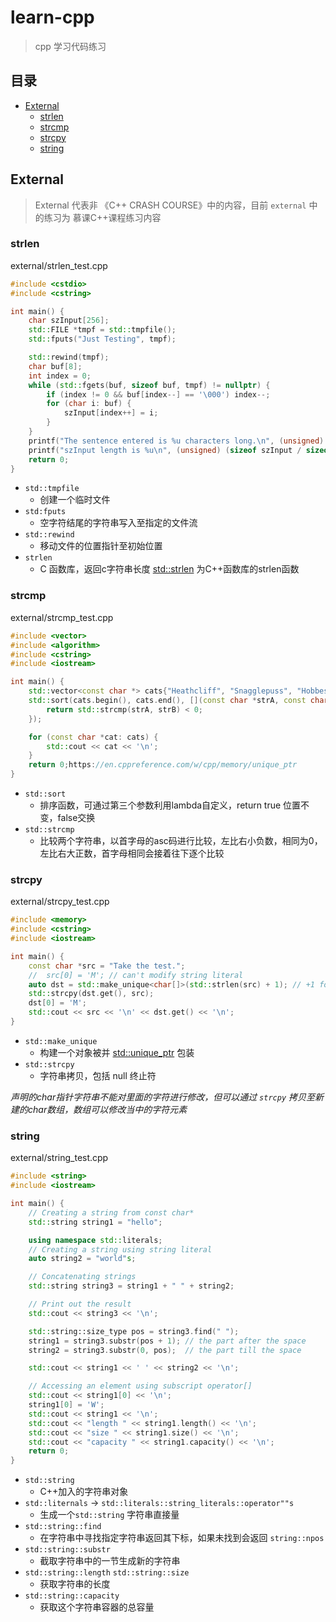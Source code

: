 # learn-cpp

> cpp 学习代码练习

## 目录

* [External](#external)
  * [strlen](#strlen)
  * [strcmp](#strcmp)
  * [strcpy](#strcpy)
  * [string](#string)

## External

> External 代表非 《C++ CRASH COURSE》中的内容，目前 ``external`` 中的练习为 慕课C++课程练习内容

### strlen

external/strlen_test.cpp

```c++
#include <cstdio>
#include <cstring>

int main() {
    char szInput[256];
    std::FILE *tmpf = std::tmpfile();
    std::fputs("Just Testing", tmpf);

    std::rewind(tmpf);
    char buf[8];
    int index = 0;
    while (std::fgets(buf, sizeof buf, tmpf) != nullptr) {
        if (index != 0 && buf[index--] == '\000') index--;
        for (char i: buf) {
            szInput[index++] = i;
        }
    }
    printf("The sentence entered is %u characters long.\n", (unsigned) strlen(szInput));
    printf("szInput length is %u\n", (unsigned) (sizeof szInput / sizeof szInput[0]));
    return 0;
}
```

* ``std::tmpfile``
  * 创建一个临时文件
* ``std:fputs``
  * 空字符结尾的字符串写入至指定的文件流
* ``std::rewind``
  * 移动文件的位置指针至初始位置
* ``strlen``
  * C 函数库，返回c字符串长度 [std::strlen](https://en.cppreference.com/w/cpp/string/byte/strlen) 为C++函数库的strlen函数

### strcmp

external/strcmp_test.cpp

```c++
#include <vector>
#include <algorithm>
#include <cstring>
#include <iostream>

int main() {
    std::vector<const char *> cats{"Heathcliff", "Snagglepuss", "Hobbes", "Garfield"};
    std::sort(cats.begin(), cats.end(), [](const char *strA, const char *strB) {
        return std::strcmp(strA, strB) < 0;
    });

    for (const char *cat: cats) {
        std::cout << cat << '\n';
    }
    return 0;https://en.cppreference.com/w/cpp/memory/unique_ptr
}
```

* ``std::sort``
  * 排序函数，可通过第三个参数利用lambda自定义，return true 位置不变，false交换
* ``std::strcmp``
  * 比较两个字符串，以首字母的asc码进行比较，左比右小负数，相同为0，左比右大正数，首字母相同会接着往下逐个比较

### strcpy

external/strcpy_test.cpp

```c++
#include <memory>
#include <cstring>
#include <iostream>

int main() {
    const char *src = "Take the test.";
    //  src[0] = 'M'; // can't modify string literal
    auto dst = std::make_unique<char[]>(std::strlen(src) + 1); // +1 for the null terminator
    std::strcpy(dst.get(), src);
    dst[0] = 'M';
    std::cout << src << '\n' << dst.get() << '\n';
}
```

* ``std::make_unique``
  * 构建一个对象被并 [std::unique_ptr](https://en.cppreference.com/w/cpp/memory/unique_ptr) 包装
* ``std::strcpy``
  * 字符串拷贝，包括 null 终止符

*声明的char指针字符串不能对里面的字符进行修改，但可以通过 ``strcpy`` 拷贝至新建的char数组，数组可以修改当中的字符元素*

### string

external/string_test.cpp

```c++
#include <string>
#include <iostream>

int main() {
    // Creating a string from const char*
    std::string string1 = "hello";

    using namespace std::literals;
    // Creating a string using string literal
    auto string2 = "world"s;

    // Concatenating strings
    std::string string3 = string1 + " " + string2;

    // Print out the result
    std::cout << string3 << '\n';

    std::string::size_type pos = string3.find(" ");
    string1 = string3.substr(pos + 1); // the part after the space
    string2 = string3.substr(0, pos);  // the part till the space

    std::cout << string1 << ' ' << string2 << '\n';

    // Accessing an element using subscript operator[]
    std::cout << string1[0] << '\n';
    string1[0] = 'W';
    std::cout << string1 << '\n';
    std::cout << "length " << string1.length() << '\n';
    std::cout << "size " << string1.size() << '\n';
    std::cout << "capacity " << string1.capacity() << '\n';
    return 0;
}
```

* ``std::string``
  * C++加入的字符串对象
* ``std::liternals`` -> ``std::literals::string_literals::operator""s``
  * 生成一个``std::string`` 字符串直接量
* ``std::string::find``
  * 在字符串中寻找指定字符串返回其下标，如果未找到会返回 ``string::npos``
* ``std::string::substr``
  * 截取字符串中的一节生成新的字符串
* ``std::string::length`` ``std::string::size``
  * 获取字符串的长度
* ``std::string::capacity``
  * 获取这个字符串容器的总容量
